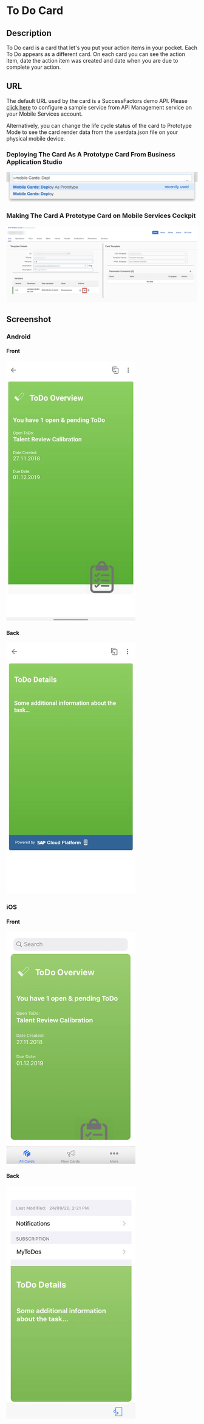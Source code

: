 # To Do Card

## Description

To Do card is a card that let's you put your action items in your pocket. Each To Do appears as a different card. On each card you can see the action item, date the action item was created and date when you are due to complete your action. 

## URL

The default URL used by the card is a SuccessFactors demo API. Please [click here](https://api.sap.com/package/SuccessFactorsEmployeeCentral?section=Artifacts) to configure a sample service from API Management service on your Mobile Services account. 

Alternatively, you can change the life cycle status of the card to Prototype Mode to see the card render data from the userdata.json file on your physical mobile device. 

### Deploying The Card As A Prototype Card From Business Application Studio

![ToDo Card Android Screenshot](screens/deploy-prototype-BAS.png)

### Making The Card A Prototype Card on Mobile Services Cockpit 

![ToDo Card Android Screenshot](screens/deploy-prototype-mobile-services-cockpit.png)

## Screenshot

### Android

#### Front

![ToDo Card Android Front Screenshot](screens/android_front.png)

#### Back

![ToDo Card Android Back Screenshot](screens/android_back.png)


### iOS

#### Front

![ToDo Card iOS Front Screenshot](screens/ios_front.png)

#### Back

![ToDo Card iOS Back Screenshot](screens/ios_back.png)

